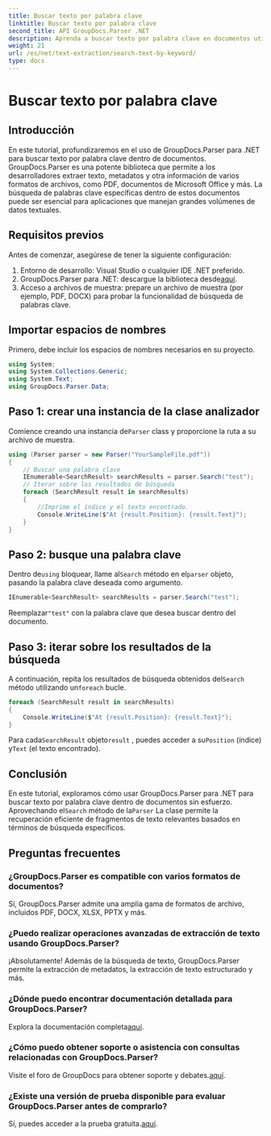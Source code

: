 ```yaml
---
title: Buscar texto por palabra clave
linktitle: Buscar texto por palabra clave
second_title: API GroupDocs.Parser .NET
description: Aprenda a buscar texto por palabra clave en documentos utilizando GroupDocs.Parser para .NET. Extraiga eficientemente contenido relevante con facilidad.
weight: 21
url: /es/net/text-extraction/search-text-by-keyword/
type: docs
---
```

# Buscar texto por palabra clave

## Introducción
En este tutorial, profundizaremos en el uso de GroupDocs.Parser para .NET para buscar texto por palabra clave dentro de documentos. GroupDocs.Parser es una potente biblioteca que permite a los desarrolladores extraer texto, metadatos y otra información de varios formatos de archivos, como PDF, documentos de Microsoft Office y más. La búsqueda de palabras clave específicas dentro de estos documentos puede ser esencial para aplicaciones que manejan grandes volúmenes de datos textuales.
## Requisitos previos
Antes de comenzar, asegúrese de tener la siguiente configuración:
1. Entorno de desarrollo: Visual Studio o cualquier IDE .NET preferido.
2.  GroupDocs.Parser para .NET: descargue la biblioteca desde[aquí](https://releases.groupdocs.com/parser/net/).
3. Acceso a archivos de muestra: prepare un archivo de muestra (por ejemplo, PDF, DOCX) para probar la funcionalidad de búsqueda de palabras clave.

## Importar espacios de nombres
Primero, debe incluir los espacios de nombres necesarios en su proyecto.
```csharp
using System;
using System.Collections.Generic;
using System.Text;
using GroupDocs.Parser.Data;
```
## Paso 1: crear una instancia de la clase analizador
 Comience creando una instancia de`Parser` class y proporcione la ruta a su archivo de muestra.
```csharp
using (Parser parser = new Parser("YourSampleFile.pdf"))
{
    // Buscar una palabra clave
    IEnumerable<SearchResult> searchResults = parser.Search("test");
    // Iterar sobre los resultados de búsqueda
    foreach (SearchResult result in searchResults)
    {
        //Imprime el índice y el texto encontrado.
        Console.WriteLine($"At {result.Position}: {result.Text}");
    }
}
```
## Paso 2: busque una palabra clave
 Dentro de`using` bloquear, llame al`Search` método en el`parser` objeto, pasando la palabra clave deseada como argumento.
```csharp
IEnumerable<SearchResult> searchResults = parser.Search("test");
```
 Reemplazar`"test"` con la palabra clave que desea buscar dentro del documento.
## Paso 3: iterar sobre los resultados de la búsqueda
 A continuación, repita los resultados de búsqueda obtenidos del`Search` método utilizando un`foreach` bucle.
```csharp
foreach (SearchResult result in searchResults)
{
    Console.WriteLine($"At {result.Position}: {result.Text}");
}
```
 Para cada`SearchResult` objeto`result` , puedes acceder a su`Position` (índice) y`Text` (el texto encontrado).

## Conclusión
 En este tutorial, exploramos cómo usar GroupDocs.Parser para .NET para buscar texto por palabra clave dentro de documentos sin esfuerzo. Aprovechando el`Search` método de la`Parser` La clase permite la recuperación eficiente de fragmentos de texto relevantes basados en términos de búsqueda específicos.

## Preguntas frecuentes
### ¿GroupDocs.Parser es compatible con varios formatos de documentos?
Sí, GroupDocs.Parser admite una amplia gama de formatos de archivo, incluidos PDF, DOCX, XLSX, PPTX y más.
### ¿Puedo realizar operaciones avanzadas de extracción de texto usando GroupDocs.Parser?
¡Absolutamente! Además de la búsqueda de texto, GroupDocs.Parser permite la extracción de metadatos, la extracción de texto estructurado y más.
### ¿Dónde puedo encontrar documentación detallada para GroupDocs.Parser?
Explora la documentación completa[aquí](https://tutorials.groupdocs.com/parser/net/).
### ¿Cómo puedo obtener soporte o asistencia con consultas relacionadas con GroupDocs.Parser?
 Visite el foro de GroupDocs para obtener soporte y debates.[aquí](https://forum.groupdocs.com/c/parser/17).
### ¿Existe una versión de prueba disponible para evaluar GroupDocs.Parser antes de comprarlo?
 Sí, puedes acceder a la prueba gratuita.[aquí](https://releases.groupdocs.com/).